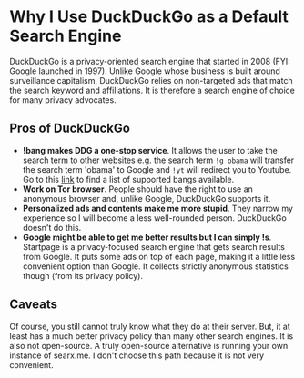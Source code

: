 # Why I Use DuckDuckGo as a Default Search Engine

DuckDuckGo is a privacy-oriented search engine that started in 2008 (FYI: Google launched in 1997). Unlike Google whose business is built around surveillance capitalism, DuckDuckGo relies on non-targeted ads that match the search keyword and affiliations. It is therefore a search engine of choice for many privacy advocates.

## Pros of DuckDuckGo

- **!bang makes DDG a one-stop service**. It allows the user to take the search term to other websites e.g. the search term `!g obama` will transfer the search term 'obama' to Google and `!yt` will redirect you to Youtube. Go to this [link](https://duckduckgo.com/bang) to find a list of supported bangs available.
- **Work on Tor browser**. People should have the right to use an anonymous browser and, unlike Google, DuckDuckGo supports it.
- **Personalized ads and contents make me more stupid**. They narrow my experience so I will become a less well-rounded person. DuckDuckGo doesn't do this.
- **Google might be able to get me better results but I can simply !s**. Startpage is a privacy-focused search engine that gets search results from Google. It puts some ads on top of each page, making it a little less convenient option than Google. It collects strictly anonymous statistics though (from its privacy policy).

## Caveats

Of course, you still cannot truly know what they do at their server. But, it at least has a much better privacy policy than many other search engines. It is also not open-source. A truly open-source alternative is running your own instance of searx.me. I don't choose this path because it is not very convenient.
